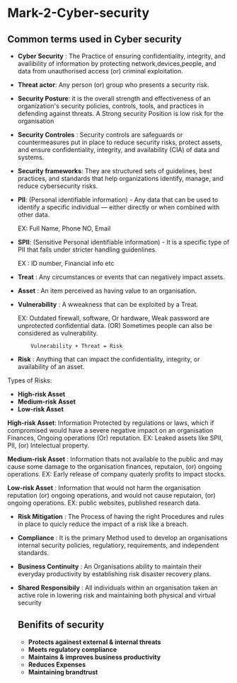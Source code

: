 # Mark-2-Cyber-security

## Common terms used in Cyber security
- **Cyber Security** :  The Practice of ensuring confidentiality, integrity, and availibility of information by protecting network,devices,people, and data from unauthorised access (or) criminal exploitation.

- **Threat actor**: Any person (or) group who presents a security risk.

- **Security Posture**: it is the overall strength and effectiveness of an organization's security policies, controls, tools, and practices in defending against threats. A Strong security Position is low risk for the organisation

- **Security Controles** : Security controls are safeguards or countermeasures put in place to reduce security risks, protect assets, and ensure confidentiality, integrity, and availability (CIA) of data and systems.

- **Security frameworks**: They are structured sets of guidelines, best practices, and standards that help organizations identify, manage, and reduce cybersecurity risks.

- **PII**: (Personal identifiable information) - Any data that can be used to identify a specific individual — either directly or when combined with other data.

    EX: Full Name, Phone NO, Email 

- **SPII**: (Sensitive Personal identifiable information) - It is a specific type of PII that falls under stricter handling guidenlines.

    EX : ID number, Financial info etc

- **Treat** : Any circumstances or events that can negatively impact assets.
  
- **Asset** : An item perceived as having value to an organisation.

- **Vulnerability** : A wweakness that can be exploited by a Treat.

    EX: Outdated firewall, software, Or hardware, Weak password are unprotected confidential data. (OR) Sometimes people can also be considered as vulnerability.

          Vulnerability + Threat = Risk
- **Risk** : Anything that can impact the confidentiality, integrity, or availability of an asset.

Types of Risks:

- **High-risk Asset**
- **Medium-risk Asset**
- **Low-risk Asset**

**High-risk Asset**: Information Protected by regulations or laws, which if compromised would have a severe negative impact on an organisation Finances, Ongoing operations (Or) reputation.
    EX: Leaked assets like SPII, PII, (or) Intelectual property.

**Medium-risk Asset** : Information thats not available to the public and may cause some damage to the organisation finances, reputaion, (or) ongoing operations.
    EX: Early release of company quaterly profits to impact stocks.

**Low-risk Asset** : Information that would not harm the organisation reputation (or) ongoing operations, and would not cause reputaion, (or) ongoing operations.
    EX: public websites, published research data.

- **Risk Mitigation** : The Process of having the right Procedures and rules in place to quicly reduce the impact of a risk like a breach.

- **Compliance** : It is the primary Method used to develop an organisations internal security policies, regulatiory, requirements, and independent standards.

- **Business Continuity** : An Organisations ability to maintain their everyday productivity by establishing risk disaster recovery plans.

- **Shared Responsibily** : All individuals within an organisation taken an active role in lowering risk and maintaining both physical and virtual security
  
  ## Benifits of security

  - **Protects againest external & internal threats**
  - **Meets regulatory compliance**
  - **Maintains & improves business productivity**
  - **Reduces Expenses**
  - **Maintaining brandtrust**
